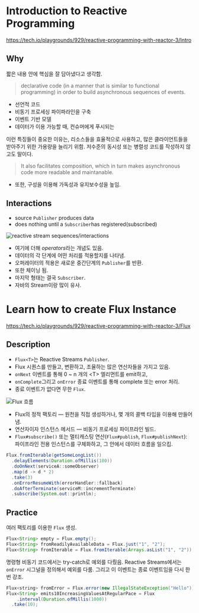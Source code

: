 
# Introduction to Reactive Programming

https://tech.io/playgrounds/929/reactive-programming-with-reactor-3/Intro

## Why

짧은 내용 안에 핵심을 잘 담아냈다고 생각함.

> declarative code (in a manner that is similar to functional programming) in order to build asynchronous sequences of events.

- 선언적 코드
- 비동기 프로세싱 파이파라인을 구축
- 이벤트 기반 모델
- 데이터가 이용 가능할 때, 컨슈머에게 푸시되는

이런 특징들이 중요한 이유는, 리소스들을 효율적으로 사용하고, 많은 클라이언트들을 받아주기 위한 가용량을 늘리기 위함. 저수준의 동시성 또는 병렬성 코드를 작성하지 않고도 말이다.

> It also facilitates composition, which in turn makes asynchronous code more readable and maintanable.

- 또한, 구성을 이용해 가독성과 유지보수성을 높임.

## Interactions

- source `Publisher` produces data
- does nothing until a `Subscriber`has registered(subscribed)

![reactive stream sequences/interactions](https://tech.io/servlet/fileservlet?id=26381655039806)

- 여기에 더해 *operators*라는 개념도 있음.
- 데이터의 각 단계에 어떤 처리를 적용할지를 나타냄.
- 오퍼레이터의 적용은 새로운 중간단계의 `Publisher`를 반환.
- 또한 체이닝 됨.
- 마지막 형태는 결국 `Subscriber`.
- 자바의 Stream이랑 많이 유사.

# Learn how to create Flux Instance

https://tech.io/playgrounds/929/reactive-programming-with-reactor-3/Flux

## Description

- `Flux<T>`는 Reactive Streams `Publisher`.
- Flux 시퀀스를 만들고, 변환하고, 조율하는 많은 연산자들을 가지고 있음.
- `onNext` 이벤트를 통해 0 ~ n 개의 \<T\> 엘리먼트를 emit하고,
- `onComplete`그리고 `onError` 종료 이벤트를 통해 complete 또는 error 처리.
- 종료 이벤트가 없다면 무한 `Flux`.

![Flux 흐름](https://tech.io/servlet/fileservlet?id=26381665455829)

- Flux의 정적 팩토리 ― 원천을 직접 생성하거나, 몇 개의 콜백 타입을 이용해 만들어 냄.
- 연산자이자 인스턴스 메서드 ― 비동기 프로세싱 파이프라인 빌드.
- `Flux#subscribe()` 또는 멀티캐스팅 연산(`Flux#publish`, `Flux#publishNext`): 파이프라인 전용 인스턴스를 구체화하고, 그 안에서 데이터 흐름을 일으킴.

```java
Flux.fromIterable(getSomeLongList())
  .delayElements(Duration.ofMillis(100))
  .doOnNext(serviceA::someObserver)
  .map(d -> d * 2)
  .take(3)
  .onErrorResumeWith(errorHandler::fallback)
  .doAfterTerminate(serviceM::incrementTerminate)
  .subscribe(System.out::println);
```

## Practice

여러 팩토리를 이용한 `Flux` 생성.

```java
Flux<String> empty = Flux.empty();
Flux<String> fromReadilyAvailableData = Flux.just("1", "2");
Flux<String> fromIterable = Flux.fromIterable(Arrays.asList("1", "2"));
```

명령형 비동기 코드에서는 try-catch로 예외를 다뤘음. Reactive Streams에서는 `onError` 시그널을 정의해서 예외를 다룸. 그리고 이 이벤트는 종료 이벤트임을 다시 한 번 강조.

```java
Flux<string> fromError = Flux.error(new IllegalStateException("Hello"));
Flux<String> emits10IncreasingValuesAtRegularPace = Flux
	.interval(Duration.ofMillis(1000))
  .take(10);
```

